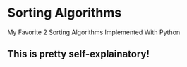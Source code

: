 # Sorting Algorithms
My Favorite 2 Sorting Algorithms Implemented With Python
## This is pretty self-explainatory!
